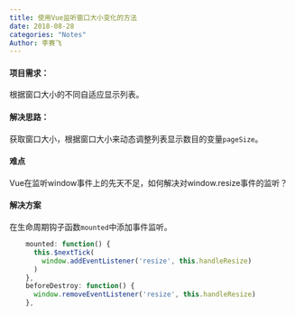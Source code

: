```yaml
---
title: 使用Vue监听窗口大小变化的方法
date: 2018-08-28
categories: "Notes"
Author: 李赛飞
---
```


#### 项目需求：

根据窗口大小的不同自适应显示列表。

#### 解决思路：

获取窗口大小，根据窗口大小来动态调整列表显示数目的变量`pageSize`。

#### 难点

Vue在监听window事件上的先天不足，如何解决对window.resize事件的监听？

#### 解决方案

在生命周期钩子函数`mounted`中添加事件监听。

```javascript
    mounted: function() {
      this.$nextTick(
        window.addEventListener('resize', this.handleResize)
      )
    },
    beforeDestroy: function() {
      window.removeEventListener('resize', this.handleResize)
    },
```